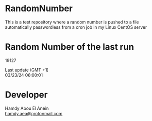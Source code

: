 # RandomNumber    
This is a test repository where a random number is pushed to a file automatically passwordless from a cron job in my Linux CentOS server    
# Random Number of the last run   
19127
      
Last update (GMT +1)    
03/23/24 06:00:01
# Developer    
Hamdy Abou El Anein   
hamdy.aea@protonmail.com
